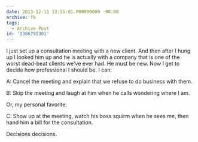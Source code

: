 ```yaml
---
date: 2013-12-11 12:55:01.000000000 -08:00
archive: fb
tags: 
  - Archive Post
id: '1386795301'
---
```


I just set up a consultation meeting with a new client. And then after I hung up I looked him up and he is actually with a company that is one of the worst dead-beat clients we've ever had. He must be new. Now I get to decide how professional I should be. I can:

A: Cancel the meeting and explain that we refuse to do business with them.

B: Skip the meeting and laugh at him when he calls wondering where I am.

Or, my personal favorite:

C: Show up at the meeting, watch his boss squirm when he sees me, then hand him a bill for the consultation.

Decisions decisions.
